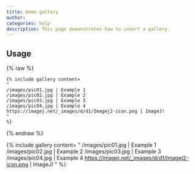 ```yaml
---
title: Demo gallery
author:
categories: help
description: This page demonstrates how to insert a gallery.
---
```


## Usage

{% raw %}
```
{% include gallery content=
"
/images/pic01.jpg | Example 1
/images/pic02.jpg | Example 2
/images/pic03.jpg | Example 3
/images/pic04.jpg | Example 4
https://imagej.net/_images/d/d1/Imagej2-icon.png | ImageJ!
"
%}
```
{% endraw %}

{% include gallery content=
"
/images/pic01.jpg | Example 1
/images/pic02.jpg | Example 2
/images/pic03.jpg | Example 3
/images/pic04.jpg | Example 4
https://imagej.net/_images/d/d1/Imagej2-icon.png | ImageJ!
"
%}
